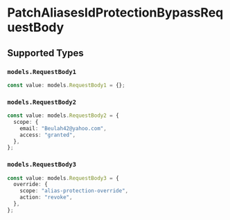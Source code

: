 # PatchAliasesIdProtectionBypassRequestBody


## Supported Types

### `models.RequestBody1`

```typescript
const value: models.RequestBody1 = {};
```

### `models.RequestBody2`

```typescript
const value: models.RequestBody2 = {
  scope: {
    email: "Beulah42@yahoo.com",
    access: "granted",
  },
};
```

### `models.RequestBody3`

```typescript
const value: models.RequestBody3 = {
  override: {
    scope: "alias-protection-override",
    action: "revoke",
  },
};
```

